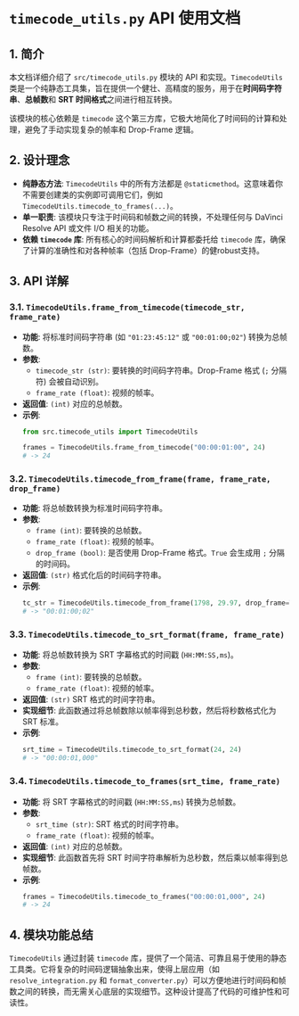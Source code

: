 # `timecode_utils.py` API 使用文档

## 1. 简介

本文档详细介绍了 `src/timecode_utils.py` 模块的 API 和实现。`TimecodeUtils` 类是一个纯静态工具集，旨在提供一个健壮、高精度的服务，用于在**时间码字符串**、**总帧数**和 **SRT 时间格式**之间进行相互转换。

该模块的核心依赖是 `timecode` 这个第三方库，它极大地简化了时间码的计算和处理，避免了手动实现复杂的帧率和 Drop-Frame 逻辑。

## 2. 设计理念

-   **纯静态方法**: `TimecodeUtils` 中的所有方法都是 `@staticmethod`。这意味着你不需要创建类的实例即可调用它们，例如 `TimecodeUtils.timecode_to_frames(...)`。
-   **单一职责**: 该模块只专注于时间码和帧数之间的转换，不处理任何与 DaVinci Resolve API 或文件 I/O 相关的功能。
-   **依赖 `timecode` 库**: 所有核心的时间码解析和计算都委托给 `timecode` 库，确保了计算的准确性和对各种帧率（包括 Drop-Frame）的健robust支持。

## 3. API 详解

### 3.1. `TimecodeUtils.frame_from_timecode(timecode_str, frame_rate)`

-   **功能**: 将标准时间码字符串 (如 `"01:23:45:12"` 或 `"00:01:00;02"`) 转换为总帧数。
-   **参数**:
    -   `timecode_str (str)`: 要转换的时间码字符串。Drop-Frame 格式 (`;` 分隔符) 会被自动识别。
    -   `frame_rate (float)`: 视频的帧率。
-   **返回值**: `(int)` 对应的总帧数。
-   **示例**:
    ```python
    from src.timecode_utils import TimecodeUtils
    
    frames = TimecodeUtils.frame_from_timecode("00:00:01:00", 24)
    # -> 24
    ```

### 3.2. `TimecodeUtils.timecode_from_frame(frame, frame_rate, drop_frame)`

-   **功能**: 将总帧数转换为标准时间码字符串。
-   **参数**:
    -   `frame (int)`: 要转换的总帧数。
    -   `frame_rate (float)`: 视频的帧率。
    -   `drop_frame (bool)`: 是否使用 Drop-Frame 格式。`True` 会生成用 `;` 分隔的时间码。
-   **返回值**: `(str)` 格式化后的时间码字符串。
-   **示例**:
    ```python
    tc_str = TimecodeUtils.timecode_from_frame(1798, 29.97, drop_frame=True)
    # -> "00:01:00;02"
    ```

### 3.3. `TimecodeUtils.timecode_to_srt_format(frame, frame_rate)`

-   **功能**: 将总帧数转换为 SRT 字幕格式的时间戳 (`HH:MM:SS,ms`)。
-   **参数**:
    -   `frame (int)`: 要转换的总帧数。
    -   `frame_rate (float)`: 视频的帧率。
-   **返回值**: `(str)` SRT 格式的时间字符串。
-   **实现细节**: 此函数通过将总帧数除以帧率得到总秒数，然后将秒数格式化为 SRT 标准。
-   **示例**:
    ```python
    srt_time = TimecodeUtils.timecode_to_srt_format(24, 24)
    # -> "00:00:01,000"
    ```

### 3.4. `TimecodeUtils.timecode_to_frames(srt_time, frame_rate)`

-   **功能**: 将 SRT 字幕格式的时间戳 (`HH:MM:SS,ms`) 转换为总帧数。
-   **参数**:
    -   `srt_time (str)`: SRT 格式的时间字符串。
    -   `frame_rate (float)`: 视频的帧率。
-   **返回值**: `(int)` 对应的总帧数。
-   **实现细节**: 此函数首先将 SRT 时间字符串解析为总秒数，然后乘以帧率得到总帧数。
-   **示例**:
    ```python
    frames = TimecodeUtils.timecode_to_frames("00:00:01,000", 24)
    # -> 24
    ```

## 4. 模块功能总结

`TimecodeUtils` 通过封装 `timecode` 库，提供了一个简洁、可靠且易于使用的静态工具类。它将复杂的时间码逻辑抽象出来，使得上层应用（如 `resolve_integration.py` 和 `format_converter.py`）可以方便地进行时间码和帧数之间的转换，而无需关心底层的实现细节。这种设计提高了代码的可维护性和可读性。